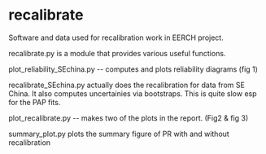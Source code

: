 # recalibrate
Software and data used for recalibration work in EERCH project.

recalibrate.py is a module that provides various useful functions.

plot_reliability_SEchina.py -- computes and plots reliability diagrams (fig 1)

recalibrate_SEchina.py actually does the recalibration for data from SE China. 
   It also computes uncertainies via bootstraps. 
   This is quite slow esp for the PAP fits.

plot_recalibrate.py -- makes two of the plots in the report. (Fig2 & fig 3)


summary_plot.py plots the summary figure of PR with and without recalibration
